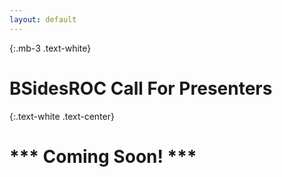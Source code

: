 ```yaml
---
layout: default
---
```

{:.mb-3 .text-white}
# BSidesROC Call For Presenters

{:.text-white .text-center}
# \*** Coming Soon! **\*
